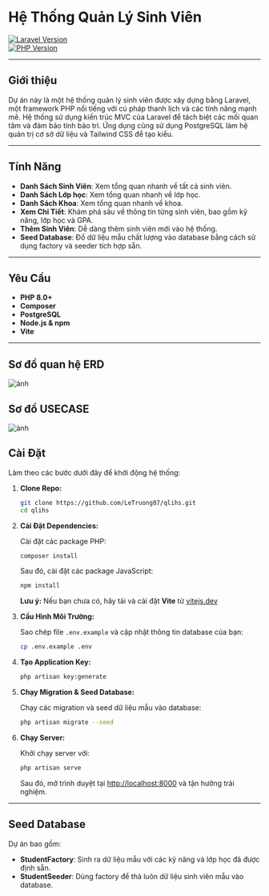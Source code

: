 # Hệ Thống Quản Lý Sinh Viên

[![Laravel Version](https://img.shields.io/badge/Laravel-9.x-red)](https://laravel.com)  
[![PHP Version](https://img.shields.io/badge/PHP-8.0%2B-blue)](https://www.php.net)  

---

## Giới thiệu

Dự án này là một hệ thống quản lý sinh viên được xây dựng bằng Laravel, một framework PHP nổi tiếng với cú pháp thanh lịch và các tính năng mạnh mẽ. Hệ thống sử dụng kiến trúc MVC của Laravel để tách biệt các mối quan tâm và đảm bảo tính bảo trì. Ứng dụng cũng sử dụng PostgreSQL làm hệ quản trị cơ sở dữ liệu và Tailwind CSS để tạo kiểu.


---

## Tính Năng

- **Danh Sách Sinh Viên**: Xem tổng quan nhanh về tất cả sinh viên.
- **Danh Sách Lớp học**: Xem tổng quan nhanh về lớp học.
- **Danh Sách Khoa**: Xem tổng quan nhanh về khoa.
- **Xem Chi Tiết**: Khám phá sâu về thông tin từng sinh viên, bao gồm kỹ năng, lớp học và GPA.
- **Thêm Sinh Viên**: Dễ dàng thêm sinh viên mới vào hệ thống.
- **Seed Database**: Đổ dữ liệu mẫu chất lượng vào database bằng cách sử dụng factory và seeder tích hợp sẵn.

---

## Yêu Cầu

- **PHP 8.0+**
- **Composer**
- **PostgreSQL**
- **Node.js & npm**
- **Vite**

---


## Sơ đồ quan hệ ERD
![ảnh](https://github.com/user-attachments/assets/4c937abd-c32f-40dd-a6c3-e4b3386867e9)

## Sơ đồ USECASE
![ảnh](https://github.com/user-attachments/assets/b2ea082e-6397-407c-a97f-26be10e952a4)


## Cài Đặt

Làm theo các bước dưới đây để khởi động hệ thống:

1. **Clone Repo:**

   ```bash
   git clone https://github.com/LeTruong07/qlihs.git
   cd qlihs
   ```

2. **Cài Đặt Dependencies:**

   Cài đặt các package PHP:
   ```bash
   composer install
   ```
   Sau đó, cài đặt các package JavaScript:
   ```bash
   npm install
   ```
   **Lưu ý:** Nếu bạn chưa có, hãy tải và cài đặt **Vite** từ [vitejs.dev](https://vitejs.dev/)

3. **Cấu Hình Môi Trường:**

   Sao chép file `.env.example` và cập nhật thông tin database của bạn:
   ```bash
   cp .env.example .env
   ```

4. **Tạo Application Key:**

   ```bash
   php artisan key:generate
   ```

5. **Chạy Migration & Seed Database:**

   Chạy các migration và seed dữ liệu mẫu vào database:
   ```bash
   php artisan migrate --seed
   ```

6. **Chạy Server:**

   Khởi chạy server với:
   ```bash
   php artisan serve
   ```
   Sau đó, mở trình duyệt tại [http://localhost:8000](http://localhost:8000) và tận hưởng trải nghiệm.

---

## Seed Database

Dự án bao gồm:

- **StudentFactory**: Sinh ra dữ liệu mẫu với các kỹ năng và lớp học đã được định sẵn.
- **StudentSeeder**: Dùng factory để thả luôn dữ liệu sinh viên mẫu vào database.
